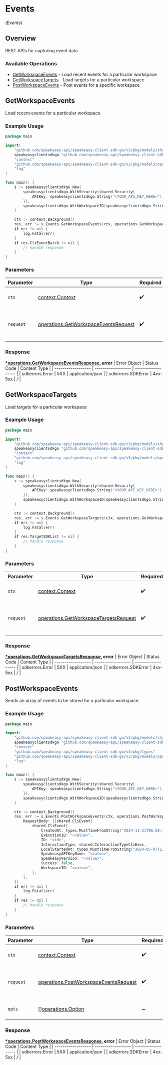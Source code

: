 # Events
(*Events*)

## Overview

REST APIs for capturing event data

### Available Operations

* [GetWorkspaceEvents](#getworkspaceevents) - Load recent events for a particular workspace
* [GetWorkspaceTargets](#getworkspacetargets) - Load targets for a particular workspace
* [PostWorkspaceEvents](#postworkspaceevents) - Post events for a specific workspace

## GetWorkspaceEvents

Load recent events for a particular workspace

### Example Usage

```go
package main

import(
	"github.com/speakeasy-api/speakeasy-client-sdk-go/v3/pkg/models/shared"
	speakeasyclientsdkgo "github.com/speakeasy-api/speakeasy-client-sdk-go/v3"
	"context"
	"github.com/speakeasy-api/speakeasy-client-sdk-go/v3/pkg/models/operations"
	"log"
)

func main() {
    s := speakeasyclientsdkgo.New(
        speakeasyclientsdkgo.WithSecurity(shared.Security{
            APIKey: speakeasyclientsdkgo.String("<YOUR_API_KEY_HERE>"),
        }),
        speakeasyclientsdkgo.WithWorkspaceID(speakeasyclientsdkgo.String("<value>")),
    )

    ctx := context.Background()
    res, err := s.Events.GetWorkspaceEvents(ctx, operations.GetWorkspaceEventsRequest{})
    if err != nil {
        log.Fatal(err)
    }
    if res.CliEventBatch != nil {
        // handle response
    }
}
```

### Parameters

| Parameter                                                                                        | Type                                                                                             | Required                                                                                         | Description                                                                                      |
| ------------------------------------------------------------------------------------------------ | ------------------------------------------------------------------------------------------------ | ------------------------------------------------------------------------------------------------ | ------------------------------------------------------------------------------------------------ |
| `ctx`                                                                                            | [context.Context](https://pkg.go.dev/context#Context)                                            | :heavy_check_mark:                                                                               | The context to use for the request.                                                              |
| `request`                                                                                        | [operations.GetWorkspaceEventsRequest](../../pkg/models/operations/getworkspaceeventsrequest.md) | :heavy_check_mark:                                                                               | The request object to use for the request.                                                       |


### Response

**[*operations.GetWorkspaceEventsResponse](../../pkg/models/operations/getworkspaceeventsresponse.md), error**
| Error Object       | Status Code        | Content Type       |
| ------------------ | ------------------ | ------------------ |
| sdkerrors.Error    | 5XX                | application/json   |
| sdkerrors.SDKError | 4xx-5xx            | */*                |

## GetWorkspaceTargets

Load targets for a particular workspace

### Example Usage

```go
package main

import(
	"github.com/speakeasy-api/speakeasy-client-sdk-go/v3/pkg/models/shared"
	speakeasyclientsdkgo "github.com/speakeasy-api/speakeasy-client-sdk-go/v3"
	"context"
	"github.com/speakeasy-api/speakeasy-client-sdk-go/v3/pkg/models/operations"
	"log"
)

func main() {
    s := speakeasyclientsdkgo.New(
        speakeasyclientsdkgo.WithSecurity(shared.Security{
            APIKey: speakeasyclientsdkgo.String("<YOUR_API_KEY_HERE>"),
        }),
        speakeasyclientsdkgo.WithWorkspaceID(speakeasyclientsdkgo.String("<value>")),
    )

    ctx := context.Background()
    res, err := s.Events.GetWorkspaceTargets(ctx, operations.GetWorkspaceTargetsRequest{})
    if err != nil {
        log.Fatal(err)
    }
    if res.TargetSDKList != nil {
        // handle response
    }
}
```

### Parameters

| Parameter                                                                                          | Type                                                                                               | Required                                                                                           | Description                                                                                        |
| -------------------------------------------------------------------------------------------------- | -------------------------------------------------------------------------------------------------- | -------------------------------------------------------------------------------------------------- | -------------------------------------------------------------------------------------------------- |
| `ctx`                                                                                              | [context.Context](https://pkg.go.dev/context#Context)                                              | :heavy_check_mark:                                                                                 | The context to use for the request.                                                                |
| `request`                                                                                          | [operations.GetWorkspaceTargetsRequest](../../pkg/models/operations/getworkspacetargetsrequest.md) | :heavy_check_mark:                                                                                 | The request object to use for the request.                                                         |


### Response

**[*operations.GetWorkspaceTargetsResponse](../../pkg/models/operations/getworkspacetargetsresponse.md), error**
| Error Object       | Status Code        | Content Type       |
| ------------------ | ------------------ | ------------------ |
| sdkerrors.Error    | 5XX                | application/json   |
| sdkerrors.SDKError | 4xx-5xx            | */*                |

## PostWorkspaceEvents

Sends an array of events to be stored for a particular workspace.

### Example Usage

```go
package main

import(
	"github.com/speakeasy-api/speakeasy-client-sdk-go/v3/pkg/models/shared"
	speakeasyclientsdkgo "github.com/speakeasy-api/speakeasy-client-sdk-go/v3"
	"context"
	"github.com/speakeasy-api/speakeasy-client-sdk-go/v3/pkg/types"
	"github.com/speakeasy-api/speakeasy-client-sdk-go/v3/pkg/models/operations"
	"log"
)

func main() {
    s := speakeasyclientsdkgo.New(
        speakeasyclientsdkgo.WithSecurity(shared.Security{
            APIKey: speakeasyclientsdkgo.String("<YOUR_API_KEY_HERE>"),
        }),
        speakeasyclientsdkgo.WithWorkspaceID(speakeasyclientsdkgo.String("<value>")),
    )

    ctx := context.Background()
    res, err := s.Events.PostWorkspaceEvents(ctx, operations.PostWorkspaceEventsRequest{
        RequestBody: []shared.CliEvent{
            shared.CliEvent{
                CreatedAt: types.MustTimeFromString("2024-11-21T06:58:42.120Z"),
                ExecutionID: "<value>",
                ID: "<id>",
                InteractionType: shared.InteractionTypeCliExec,
                LocalStartedAt: types.MustTimeFromString("2024-05-07T12:35:47.182Z"),
                SpeakeasyAPIKeyName: "<value>",
                SpeakeasyVersion: "<value>",
                Success: false,
                WorkspaceID: "<value>",
            },
        },
    })
    if err != nil {
        log.Fatal(err)
    }
    if res != nil {
        // handle response
    }
}
```

### Parameters

| Parameter                                                                                          | Type                                                                                               | Required                                                                                           | Description                                                                                        |
| -------------------------------------------------------------------------------------------------- | -------------------------------------------------------------------------------------------------- | -------------------------------------------------------------------------------------------------- | -------------------------------------------------------------------------------------------------- |
| `ctx`                                                                                              | [context.Context](https://pkg.go.dev/context#Context)                                              | :heavy_check_mark:                                                                                 | The context to use for the request.                                                                |
| `request`                                                                                          | [operations.PostWorkspaceEventsRequest](../../pkg/models/operations/postworkspaceeventsrequest.md) | :heavy_check_mark:                                                                                 | The request object to use for the request.                                                         |
| `opts`                                                                                             | [][operations.Option](../../pkg/models/operations/option.md)                                       | :heavy_minus_sign:                                                                                 | The options for this request.                                                                      |


### Response

**[*operations.PostWorkspaceEventsResponse](../../pkg/models/operations/postworkspaceeventsresponse.md), error**
| Error Object       | Status Code        | Content Type       |
| ------------------ | ------------------ | ------------------ |
| sdkerrors.Error    | 5XX                | application/json   |
| sdkerrors.SDKError | 4xx-5xx            | */*                |
